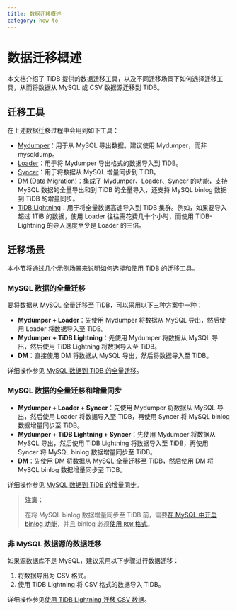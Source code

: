 ```yaml
---
title: 数据迁移概述
category: how-to
---
```


# 数据迁移概述

本文档介绍了 TiDB 提供的数据迁移工具，以及不同迁移场景下如何选择迁移工具，从而将数据从 MySQL 或 CSV 数据源迁移到 TiDB。

## 迁移工具

在上述数据迁移过程中会用到如下工具：

- [Mydumper](/reference/tools/mydumper.md)：用于从 MySQL 导出数据。建议使用 Mydumper，而非 mysqldump。
- [Loader](/reference/tools/loader.md)：用于将 Mydumper 导出格式的数据导入到 TiDB。
- [Syncer](/reference/tools/syncer.md)：用于将数据从 MySQL 增量同步到 TiDB。
- [DM (Data Migration)](/reference/tools/data-migration/overview.md)：集成了 Mydumper、Loader、Syncer 的功能，支持 MySQL 数据的全量导出和到 TiDB 的全量导入，还支持 MySQL binlog 数据到 TiDB 的增量同步。
- [TiDB Lightning](/reference/tools/tidb-lightning/overview.md)：用于将全量数据高速导入到 TiDB 集群。例如，如果要导入超过 1TiB 的数据，使用 Loader 往往需花费几十个小时，而使用 TiDB-Lightning 的导入速度至少是 Loader 的三倍。

## 迁移场景

本小节将通过几个示例场景来说明如何选择和使用 TiDB 的迁移工具。

### MySQL 数据的全量迁移

要将数据从 MySQL 全量迁移至 TiDB，可以采用以下三种方案中一种：

- **Mydumper + Loader**：先使用 Mydumper 将数据从 MySQL 导出，然后使用 Loader 将数据导入至 TiDB。
- **Mydumper + TiDB Lightning**：先使用 Mydumper 将数据从 MySQL 导出，然后使用 TiDB Lightning 将数据导入至 TiDB。
- **DM**：直接使用 DM 将数据从 MySQL 导出，然后将数据导入至 TiDB。

详细操作参见 [MySQL 数据到 TiDB 的全量迁移](/how-to/migrate/from-mysql.md)。

### MySQL 数据的全量迁移和增量同步

- **Mydumper + Loader + Syncer**：先使用 Mydumper 将数据从 MySQL 导出，然后使用 Loader 将数据导入至 TiDB，再使用 Syncer 将 MySQL binlog 数据增量同步至 TiDB。
- **Mydumper + TiDB Lightning + Syncer**：先使用 Mydumper 将数据从 MySQL 导出，然后使用 TiDB Lightning 将数据导入至 TiDB，再使用 Syncer 将 MySQL binlog 数据增量同步至 TiDB。
- **DM**：先使用 DM 将数据从 MySQL 全量迁移至 TiDB，然后使用 DM 将 MySQL binlog 数据增量同步至 TiDB。

详细操作参见 [MySQL 数据到 TiDB 的增量同步](/how-to/migrate/incrementally-from-mysql.md)。

> **注意：**
>
> 在将 MySQL binlog 数据增量同步至 TiDB 前，需要[在 MySQL 中开启 binlog 功能](http://dev.mysql.com/doc/refman/5.7/en/replication-howto-masterbaseconfig.html)，并且 binlog 必须[使用 `ROW` 格式](https://dev.mysql.com/doc/refman/5.7/en/binary-log-formats.html)。

### 非 MySQL 数据源的数据迁移

如果源数据库不是 MySQL，建议采用以下步骤进行数据迁移：

1. 将数据导出为 CSV 格式。
2. 使用 TiDB Lightning 将 CSV 格式的数据导入 TiDB。

详细操作参见[使用 TiDB Lightning 迁移 CSV 数据](/reference/tools/tidb-lightning/csv.md)。
